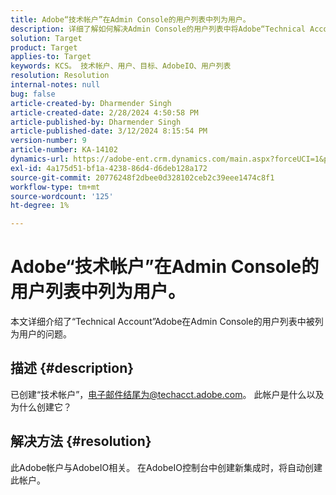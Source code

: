 ```yaml
---
title: Adobe“技术帐户”在Admin Console的用户列表中列为用户。
description: 详细了解如何解决Admin Console的用户列表中将Adobe“Technical Account”列为用户的问题。
solution: Target
product: Target
applies-to: Target
keywords: KCS。 技术帐户、用户、目标、AdobeIO、用户列表
resolution: Resolution
internal-notes: null
bug: false
article-created-by: Dharmender Singh
article-created-date: 2/28/2024 4:50:58 PM
article-published-by: Dharmender Singh
article-published-date: 3/12/2024 8:15:54 PM
version-number: 9
article-number: KA-14102
dynamics-url: https://adobe-ent.crm.dynamics.com/main.aspx?forceUCI=1&pagetype=entityrecord&etn=knowledgearticle&id=ac309a87-59d6-ee11-9079-6045bd006295
exl-id: 4a175d51-bf1a-4238-86d4-d6deb128a172
source-git-commit: 20776248f2dbee0d328102ceb2c39eee1474c8f1
workflow-type: tm+mt
source-wordcount: '125'
ht-degree: 1%

---
```


# Adobe“技术帐户”在Admin Console的用户列表中列为用户。


本文详细介绍了“Technical Account”Adobe在Admin Console的用户列表中被列为用户的问题。

## 描述 {#description}


已创建“技术帐户”，电子邮件结尾为@techacct.adobe.com。 此帐户是什么以及为什么创建它？


## 解决方法 {#resolution}


此Adobe帐户与AdobeIO相关。 在AdobeIO控制台中创建新集成时，将自动创建此帐户。
